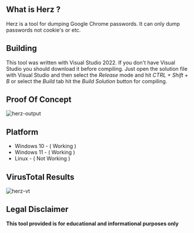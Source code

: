 ## What is Herz ?

Herz is a tool for dumping Google Chrome passwords. It can only dump passwords not cookie's or etc.

## Building

This tool was written with Visual Studio 2022. If you don't have Visual Studio you should download it before compiling. Just open the solution file with Visual Studio and then select the *Release* mode and hit *CTRL + Shift + B* or select the *Build* tab hit the *Build Solution* button for compiling.

## Proof Of Concept

![herz-output](https://github.com/user-attachments/assets/80acec4e-d4fb-4be0-819b-bb902a6f552e)

## Platform

- Windows 10 - ( Working )
- Windows 11 - ( Working )
- Linux - ( Not Working )

## VirusTotal Results

![herz-vt](https://github.com/user-attachments/assets/2f07c69e-e63b-4abe-a785-7205c79b3a61)


## Legal Disclaimer

**This tool provided is for educational and informational purposes only**

